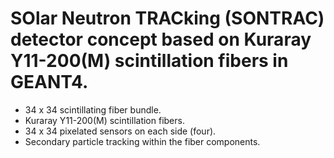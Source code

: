 # SOlar Neutron TRACking (SONTRAC) detector concept based on Kuraray Y11-200(M) scintillation fibers in GEANT4.
* 34 x 34 scintillating fiber bundle.
* Kuraray Y11-200(M) scintillation fibers.
* 34 x 34 pixelated sensors on each side (four).
* Secondary particle tracking within the fiber components. 
